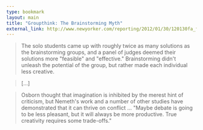 ```yaml
---
type: bookmark
layout: main
title: "Groupthink: The Brainstorming Myth"
external_link: http://www.newyorker.com/reporting/2012/01/30/120130fa_fact_lehrer?currentPage=all
---
```

>The solo students came up with roughly twice as many solutions as the brainstorming groups, and a panel of judges deemed their solutions more "feasible" and "effective." Brainstorming didn't unleash the potential of the group, but rather made each individual less creative.

>[...]

>Osborn thought that imagination is inhibited by the merest hint of criticism, but Nemeth's work and a number of other studies have demonstrated that it can thrive on conflict ... "Maybe debate is going to be less pleasant, but it will always be more productive. True creativity requires some trade-offs."